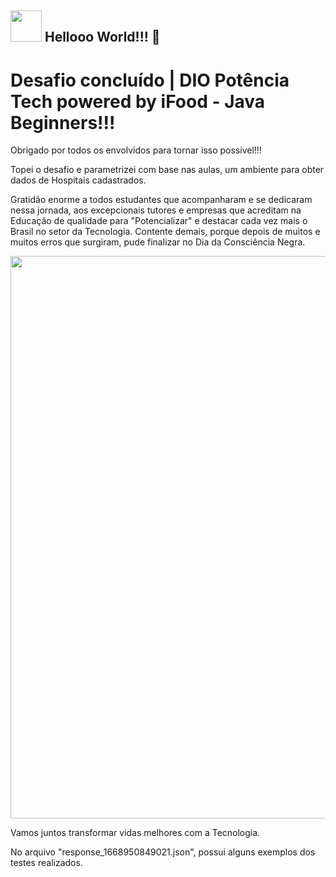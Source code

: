 ## <img src="https://i.stack.imgur.com/XGlad.gif" width="50px"> Hellooo World!!! 📢 </h2> 

# Desafio concluído | DIO Potência Tech powered by iFood - Java Beginners!!!

Obrigado por todos os envolvidos para tornar isso possível!!!

Topei o desafio e parametrizei com base nas aulas, um ambiente para obter dados de Hospitais cadastrados.

Gratidão enorme a todos estudantes que acompanharam e se dedicaram nessa jornada, aos excepcionais tutores e empresas que acreditam na Educação de qualidade para "Potencializar" e destacar cada vez mais o Brasil no setor da Tecnologia.
Contente demais, porque depois de muitos e muitos erros que surgiram, pude finalizar no Dia da Consciência Negra.

<div align="center">
<img src="https://user-images.githubusercontent.com/84300151/202902668-f9a237b1-4b3e-4741-917e-7c2a75f41cc2.png" width="900px" />
</div>

Vamos juntos transformar vidas melhores com a Tecnologia.

No arquivo "response_1668950849021.json", possui alguns exemplos dos testes realizados. 
